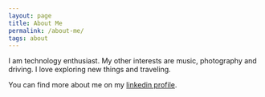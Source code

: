 ```yaml
---
layout: page
title: About Me
permalink: /about-me/
tags: about
---
```




I am technology enthusiast. My other interests are music, photography and driving. I love exploring new 
things and traveling.

You can find more about me on my [linkedin profile](http://in.linkedin.com/pub/praveer-gupta/a/159/550).
